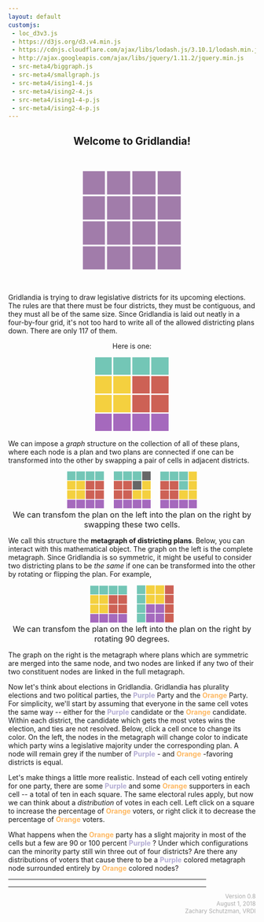 ```yaml
---
layout: default
customjs:
 - loc_d3v3.js
 - https://d3js.org/d3.v4.min.js
 - https://cdnjs.cloudflare.com/ajax/libs/lodash.js/3.10.1/lodash.min.js
 - http://ajax.googleapis.com/ajax/libs/jquery/1.11.2/jquery.min.js
 - src-meta4/biggraph.js
 - src-meta4/smallgraph.js
 - src-meta4/ising1-4.js
 - src-meta4/ising2-4.js
 - src-meta4/ising1-4-p.js
 - src-meta4/ising2-4-p.js
---
```




<!---


 - src-meta5/header.js
 - src-meta5/histograms.js
 - src-meta5/graph.js
 - src-meta5/grid.js
 - src-meta5/init.js




<p style="float:left; width:150px">Here are two:</p> <center> <p style="margin:0;padding:0;font-size:20px;letter-spacing:-4px;line-height:14px;width:100px;float:left;justify:center;">
<span style="color:#73C6B6">&#9724;</span> <span style="color:#F4D03F">&#9724;</span> <span style="color:#CD6155">&#9724;</span> <span style="color:#CD6155">&#9724;</span><br/> <span style="color:#73C6B6">&#9724;</span> <span style="color:#F4D03F">&#9724;</span> <span style="color:#CD6155">&#9724;</span> <span style="color:#CD6155">&#9724;</span><br/> <span style="color:#73C6B6">&#9724;</span> <span style="color:#F4D03F">&#9724;</span> <span style="color:#A569BD">&#9724;</span> <span style="color:#A569BD">&#9724;</span><br/> <span style="color:#73C6B6">&#9724;</span> <span style="color:#F4D03F">&#9724;</span> <span style="color:#A569BD">&#9724;</span> <span style="color:#A569BD">&#9724;</span></p><p style="margin:0;padding:0;font-size:20px;letter-spacing:-4px;line-height:14px;width:100px;float:left;">
<span style="color:#73C6B6">&#9724;</span> <span style="color:#73C6B6">&#9724;</span> <span style="color:#73C6B6">&#9724;</span> <span style="color:#73C6B6">&#9724;</span><br/> <span style="color:#F4D03F">&#9724;</span> <span style="color:#F4D03F">&#9724;</span> <span style="color:#F4D03F">&#9724;</span> <span style="color:#CD6155">&#9724;</span><br/> <span style="color:#A569BD">&#9724;</span> <span style="color:#F4D03F">&#9724;</span> <span style="color:#CD6155">&#9724;</span> <span style="color:#CD6155">&#9724;</span><br/> <span style="color:#A569BD">&#9724;</span> <span style="color:#A569BD">&#9724;</span> <span style="color:#A569BD">&#9724;</span> <span style="color:#CD6155">&#9724;</span></p>
</center>
<br />

-->
<center>
<h2> Welcome to Gridlandia!</h2>
<br/>

<p align="center">
  <img width="200"  src="imgs/blankgrid.png?raw=true"> <br />

</p>


</center>
<br/>


Gridlandia is trying to draw legislative districts for its upcoming elections.  The rules are that there must be four districts, they must be contiguous, and they must all be of the same size.  Since Gridlandia is laid out neatly in a four-by-four grid, it's not too hard to write all of the allowed districting plans down.  There are only 117 of them.  
<center>
Here is one:
<p align="center">
  <img width="150"  src="imgs/fillgrid.png?raw=true"> <br />
</p>

</center>

We can impose a *graph* structure on the collection of all of these plans, where each node is a plan and two plans are connected if one can be transformed into the other by swapping a pair of cells in adjacent districts.

<p style="text-align:center;"> <img width="75"  src="imgs/fillgrid.png?raw=true">&nbsp; &nbsp;&nbsp;&nbsp;<img width="75"  src="imgs/showswapgrid.png?raw=true"> &nbsp;&nbsp;&nbsp;&nbsp;<img width="75"  src="imgs/swapgrid.png?raw=true"> <br/>
	<font size="3"> We can transfom the plan on the left into the plan on the right by swapping these two cells. </font>

</p>

We call this structure the **metagraph of districting plans**.  Below, you can interact with this mathematical object.  The graph on the left is the complete metagraph.  Since Gridlandia is so symmetric, it might be useful to consider two districting plans to be *the same* if one can be transformed into the other by rotating or flipping the plan.  For example, 


<p style="text-align:center"> <img width="75"  src="imgs/fillgrid.png?raw=true">&nbsp;&nbsp;&nbsp;&nbsp; <img width="75"  src="imgs/rotgrid.png?raw=true"><br/>
	<font size="3"> We can transfom the plan on the left into the plan on the right by rotating 90 degrees. </font>

</p>


The graph on the right is the metagraph where plans which are symmetric are merged into the same node, and two nodes are linked if any two of their two constituent nodes are linked in the full metagraph.


<div id="chart1" style="width:100% text-align:left"></div>

Now let's think about elections in Gridlandia.  Gridlandia has plurality elections and two political parties, the <span style="color:#b2abd2"> **Purple** </span> Party and the <span style="color:#fdb863"> **Orange** </span>
 Party.  For simplicity, we'll start by assuming that everyone in the same cell votes the same way -- either for the <span style="color:#b2abd2"> **Purple** </span> candidate or the <span style="color:#fdb863"> **Orange** </span>
 candidate.  Within each district, the candidate which gets the most votes wins the election, and ties are not resolved.  Below, click a cell once to change its color.  On the left, the nodes in the metagraph will change color to indicate which party wins a legislative majority under the corresponding plan.  A node will remain grey if the number of <span style="color:#b2abd2"> **Purple** </span>- and <span style="color:#fdb863"> **Orange** </span>
-favoring districts is equal.


<div id="chart2" style="width:100% text-align:left"></div>


Let's make things a little more realistic.  Instead of each cell voting entirely for one party, there are some <span style="color:#b2abd2"> **Purple** </span> and some <span style="color:#fdb863"> **Orange** </span>
 supporters in each cell -- a total of ten in each square.  The same electoral rules apply, but now we can think about a *distribution* of votes in each cell.  Left click on a square to increase the percentage of <span style="color:#fdb863"> **Orange** </span>
 voters, or right click it to decrease the percentage of <span style="color:#fdb863"> **Orange** </span> voters.  
 
 What happens when the <span style="color:#fdb863"> **Orange** </span> party has a slight majority in most of the cells but a few are 90 or 100 percent <span style="color:#b2abd2"> **Purple** </span>?  Under which configurations can the minority party still win three out of four districts?  Are there any distributions of voters that cause there to be a <span style="color:#b2abd2"> **Purple** </span> colored metagraph node surrounded entirely by <span style="color:#fdb863"> **Orange** </span> colored nodes?


<div id="chart3" style="width:100% text-align:left"></div>
<hr style="width:80%">

<!--Let's do the 5x5?

### Intro








### Meta-tree and recenter-er
<div id="graph" style="width:100% text-align:left"></div>


### Click squares and see histograms - whole squares
<div id="graph2" style="width:100% text-align:left"></div>

### Is it possible for partial squares?-->



<div style="text-align:right; color:#aaaaaa;line-height:14px" width="100%"><small>
<hr style="width:80%">
Version 0.8 <br/>
August 1, 2018 <br/>
Zachary Schutzman, VRDI</small>
</div>
